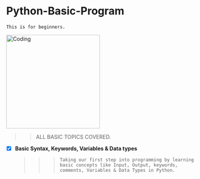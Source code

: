# Python-Basic-Program
`This is for beginners. `

<img align="center" alt="Coding" width="250" src="https://encrypted-tbn0.gstatic.com/images?q=tbn:ANd9GcRRsAZCz09UUtpzN6oTeZbmy9UBiTm6w3YTxw&usqp=CAU">

>> ALL BASIC TOPICS COVERED.

- [x] **Basic Syntax, Keywords, Variables & Data types**
  > > > `Taking our first step into programming by learning basic concepts like Input, Output, keywords, comments, Variables & Data Types in Python.`